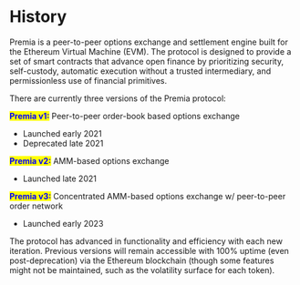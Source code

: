 # History

Premia is a peer-to-peer options exchange and settlement engine built for the Ethereum Virtual Machine (EVM). The protocol is designed to provide a set of smart contracts that advance open finance by prioritizing security, self-custody, automatic execution without a trusted intermediary, and permissionless use of financial primitives.

There are currently three versions of the Premia protocol:

<mark style="color:blue;">**Premia v1:**</mark> Peer-to-peer order-book based options exchange

* Launched early 2021
* Deprecated late 2021

<mark style="color:blue;">**Premia v2:**</mark> AMM-based options exchange

* Launched late 2021

<mark style="color:blue;">**Premia v3:**</mark> Concentrated AMM-based options exchange w/ peer-to-peer order network

* Launched early 2023

The protocol has advanced in functionality and efficiency with each new iteration. Previous versions will remain accessible with 100% uptime (even post-deprecation) via the Ethereum blockchain (though some features might not be maintained, such as the volatility surface for each token).

